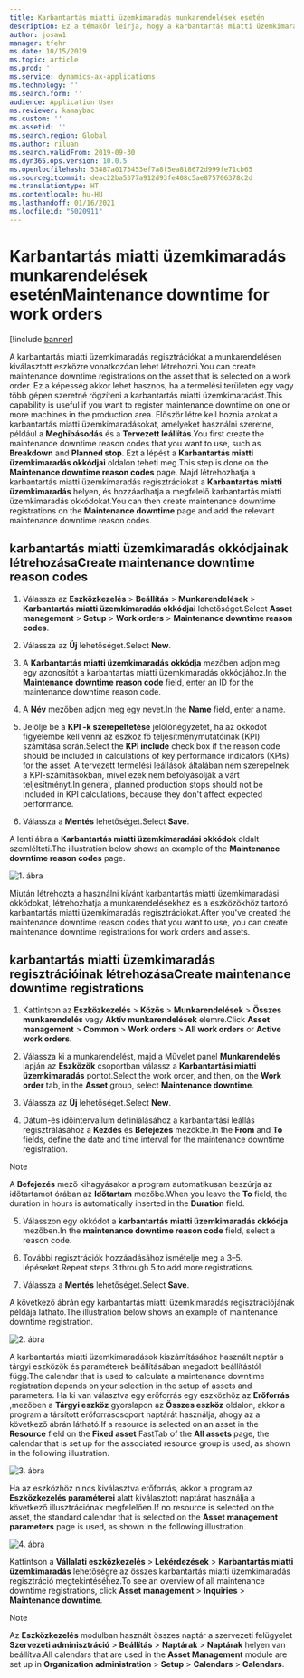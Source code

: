 ```yaml
---
title: Karbantartás miatti üzemkimaradás munkarendelések esetén
description: Ez a témakör leírja, hogy a karbantartás miatti üzemkimaradás regisztrációkat a munkarendelésen kiválasztott eszközre vonatkozóan hogyan lehet létrehozni.
author: josaw1
manager: tfehr
ms.date: 10/15/2019
ms.topic: article
ms.prod: ''
ms.service: dynamics-ax-applications
ms.technology: ''
ms.search.form: ''
audience: Application User
ms.reviewer: kamaybac
ms.custom: ''
ms.assetid: ''
ms.search.region: Global
ms.author: riluan
ms.search.validFrom: 2019-09-30
ms.dyn365.ops.version: 10.0.5
ms.openlocfilehash: 53487a0173453ef7a8f5ea818672d999fe71cb65
ms.sourcegitcommit: deac22ba5377a912d93fe408c5ae875706378c2d
ms.translationtype: HT
ms.contentlocale: hu-HU
ms.lasthandoff: 01/16/2021
ms.locfileid: "5020911"
---
```

# <a name="maintenance-downtime-for-work-orders"></a><span data-ttu-id="cc109-103">Karbantartás miatti üzemkimaradás munkarendelések esetén</span><span class="sxs-lookup"><span data-stu-id="cc109-103">Maintenance downtime for work orders</span></span>

[!include [banner](../../includes/banner.md)]


<span data-ttu-id="cc109-104">A karbantartás miatti üzemkimaradás regisztrációkat a munkarendelésen kiválasztott eszközre vonatkozóan lehet létrehozni.</span><span class="sxs-lookup"><span data-stu-id="cc109-104">You can create maintenance downtime registrations on the asset that is selected on a work order.</span></span> <span data-ttu-id="cc109-105">Ez a képesség akkor lehet hasznos, ha a termelési területen egy vagy több gépen szeretné rögzíteni a karbantartás miatti üzemkimaradást.</span><span class="sxs-lookup"><span data-stu-id="cc109-105">This capability is useful if you want to register maintenance downtime on one or more machines in the production area.</span></span> <span data-ttu-id="cc109-106">Először létre kell hoznia azokat a karbantartás miatti üzemkimaradásokat, amelyeket használni szeretne, például a **Meghibásodás** és a **Tervezett leállítás**.</span><span class="sxs-lookup"><span data-stu-id="cc109-106">You first create the maintenance downtime reason codes that you want to use, such as **Breakdown** and **Planned stop**.</span></span> <span data-ttu-id="cc109-107">Ezt a lépést a **Karbantartás miatti üzemkimaradás okkódjai** oldalon teheti meg.</span><span class="sxs-lookup"><span data-stu-id="cc109-107">This step is done on the **Maintenance downtime reason codes** page.</span></span> <span data-ttu-id="cc109-108">Majd létrehozhatja a karbantartás miatti üzemkimaradás regisztrációkat a **Karbantartás miatti üzemkimaradás** helyen, és hozzáadhatja a megfelelő karbantartás miatti üzemkimaradás okkódokat.</span><span class="sxs-lookup"><span data-stu-id="cc109-108">You can then create maintenance downtime registrations on the **Maintenance downtime** page and add the relevant maintenance downtime reason codes.</span></span>

## <a name="create-maintenance-downtime-reason-codes"></a><span data-ttu-id="cc109-109">karbantartás miatti üzemkimaradás okkódjainak létrehozása</span><span class="sxs-lookup"><span data-stu-id="cc109-109">Create maintenance downtime reason codes</span></span>

1. <span data-ttu-id="cc109-110">Válassza az **Eszközkezelés** > **Beállítás** > **Munkarendelések** > **Karbantartás miatti üzemkimaradás okkódjai** lehetőséget.</span><span class="sxs-lookup"><span data-stu-id="cc109-110">Select **Asset management** > **Setup** > **Work orders** > **Maintenance downtime reason codes**.</span></span>

2. <span data-ttu-id="cc109-111">Válassza az **Új** lehetőséget.</span><span class="sxs-lookup"><span data-stu-id="cc109-111">Select **New**.</span></span>

3. <span data-ttu-id="cc109-112">A **Karbantartás miatti üzemkimaradás okkódja** mezőben adjon meg egy azonosítót a karbantartás miatti üzemkimaradás okkódjához.</span><span class="sxs-lookup"><span data-stu-id="cc109-112">In the **Maintenance downtime reason code** field, enter an ID for the maintenance downtime reason code.</span></span>

4. <span data-ttu-id="cc109-113">A **Név** mezőben adjon meg egy nevet.</span><span class="sxs-lookup"><span data-stu-id="cc109-113">In the **Name** field, enter a name.</span></span>

5. <span data-ttu-id="cc109-114">Jelölje be a **KPI -k szerepeltetése** jelölőnégyzetet, ha az okkódot figyelembe kell venni az eszköz fő teljesítménymutatóinak (KPI) számítása során.</span><span class="sxs-lookup"><span data-stu-id="cc109-114">Select the **KPI include** check box if the reason code should be included in calculations of key performance indicators (KPIs) for the asset.</span></span> <span data-ttu-id="cc109-115">A tervezett termelési leállások általában nem szerepelnek a KPI-számításokban, mivel ezek nem befolyásolják a várt teljesítményt.</span><span class="sxs-lookup"><span data-stu-id="cc109-115">In general, planned production stops should not be included in KPI calculations, because they don't affect expected performance.</span></span>

6. <span data-ttu-id="cc109-116">Válassza a **Mentés** lehetőséget.</span><span class="sxs-lookup"><span data-stu-id="cc109-116">Select **Save**.</span></span>

<span data-ttu-id="cc109-117">A lenti ábra a **Karbantartás miatti üzemkimaradási okkódok** oldalt szemlélteti.</span><span class="sxs-lookup"><span data-stu-id="cc109-117">The illustration below shows an example of the **Maintenance downtime reason codes** page.</span></span>

![1. ábra](media/15-work-orders.png)

<span data-ttu-id="cc109-119">Miután létrehozta a használni kívánt karbantartás miatti üzemkimaradási okkódokat, létrehozhatja a munkarendelésekhez és a eszközökhöz tartozó karbantartás miatti üzemkimaradás regisztrációkat.</span><span class="sxs-lookup"><span data-stu-id="cc109-119">After you've created the maintenance downtime reason codes that you want to use, you can create maintenance downtime registrations for work orders and assets.</span></span>


## <a name="create-maintenance-downtime-registrations"></a><span data-ttu-id="cc109-120">karbantartás miatti üzemkimaradás regisztrációinak létrehozása</span><span class="sxs-lookup"><span data-stu-id="cc109-120">Create maintenance downtime registrations</span></span>

1. <span data-ttu-id="cc109-121">Kattintson az **Eszközkezelés** > **Közös** > **Munkarendelések** > **Összes munkarendelés** vagy **Aktív munkarendelések** elemre.</span><span class="sxs-lookup"><span data-stu-id="cc109-121">Click **Asset management** > **Common** > **Work orders** > **All work orders** or **Active work orders**.</span></span>

2. <span data-ttu-id="cc109-122">Válassza ki a munkarendelést, majd a Művelet panel **Munkarendelés** lapján az **Eszközök** csoportban válassz a **Karbantartási miatti üzemkimaradás** pontot.</span><span class="sxs-lookup"><span data-stu-id="cc109-122">Select the work order, and then, on the **Work order** tab, in the **Asset** group, select **Maintenance downtime**.</span></span>

3. <span data-ttu-id="cc109-123">Válassza az **Új** lehetőséget.</span><span class="sxs-lookup"><span data-stu-id="cc109-123">Select **New**.</span></span>

4. <span data-ttu-id="cc109-124">Dátum-és időintervallum definiálásához a karbantartási leállás regisztrálásához a **Kezdés** és **Befejezés** mezőkbe.</span><span class="sxs-lookup"><span data-stu-id="cc109-124">In the **From** and **To** fields, define the date and time interval for the maintenance downtime registration.</span></span>

>[!NOTE]
><span data-ttu-id="cc109-125">A **Befejezés** mező kihagyásakor a program automatikusan beszúrja az időtartamot órában az **Időtartam** mezőbe.</span><span class="sxs-lookup"><span data-stu-id="cc109-125">When you leave the **To** field, the duration in hours is automatically inserted in the **Duration** field.</span></span>

5. <span data-ttu-id="cc109-126">Válasszon egy okkódot a **karbantartás miatti üzemkimaradás okkódja** mezőben.</span><span class="sxs-lookup"><span data-stu-id="cc109-126">In the **maintenance downtime reason code** field, select a reason code.</span></span>

6. <span data-ttu-id="cc109-127">További regisztrációk hozzáadásához ismételje meg a 3–5. lépéseket.</span><span class="sxs-lookup"><span data-stu-id="cc109-127">Repeat steps 3 through 5 to add more registrations.</span></span>

7. <span data-ttu-id="cc109-128">Válassza a **Mentés** lehetőséget.</span><span class="sxs-lookup"><span data-stu-id="cc109-128">Select **Save**.</span></span>

<span data-ttu-id="cc109-129">A következő ábrán egy karbantartás miatti üzemkimaradás regisztrációjának példája látható.</span><span class="sxs-lookup"><span data-stu-id="cc109-129">The illustration below shows an example of maintenance downtime registration.</span></span>

![2. ábra](media/16-work-orders.png)

<span data-ttu-id="cc109-131">A karbantartás miatti üzemkimaradások kiszámításához használt naptár a tárgyi eszközök és paraméterek beállításában megadott beállítástól függ.</span><span class="sxs-lookup"><span data-stu-id="cc109-131">The calendar that is used to calculate a maintenance downtime registration depends on your selection in the setup of assets and parameters.</span></span> <span data-ttu-id="cc109-132">Ha ki van választva egy erőforrás egy eszközhöz az **Erőforrás** ,mezőben a **Tárgyi eszköz** gyorslapon az **Összes eszköz** oldalon, akkor a program a társított erőforráscsoport naptárát használja, ahogy az a következő ábrán látható.</span><span class="sxs-lookup"><span data-stu-id="cc109-132">If a resource is selected on an asset in the **Resource** field on the **Fixed asset** FastTab of the **All assets** page, the calendar that is set up for the associated resource group is used, as shown in the following illustration.</span></span>

![3. ábra](media/17-work-orders.png)

<span data-ttu-id="cc109-134">Ha az eszközhöz nincs kiválasztva erőforrás, akkor a program az **Eszközkezelés paraméterei** alatt kiválasztott naptárat használja a következő illusztrációnak megfelelően.</span><span class="sxs-lookup"><span data-stu-id="cc109-134">If no resource is selected on the asset, the standard calendar that is selected on the **Asset management parameters** page is used, as shown in the following illustration.</span></span>

![4. ábra](media/18-work-orders.png)

<span data-ttu-id="cc109-136">Kattintson a **Vállalati eszközkezelés** > **Lekérdezések** > **Karbantartás miatti üzemkimaradás** lehetőségre az összes karbantartás miatti üzemkimaradás regisztráció megtekintéséhez.</span><span class="sxs-lookup"><span data-stu-id="cc109-136">To see an overview of all maintenance downtime registrations, click **Asset management** > **Inquiries** > **Maintenance downtime**.</span></span>

>[!NOTE]
><span data-ttu-id="cc109-137">Az **Eszközkezelés** modulban használt összes naptár a szervezeti felügyelet **Szervezeti adminisztráció** > **Beállítás** > **Naptárak** > **Naptárak** helyen van beállítva.</span><span class="sxs-lookup"><span data-stu-id="cc109-137">All calendars that are used in the **Asset Management** module are set up in **Organization administration** > **Setup** > **Calendars** > **Calendars**.</span></span>


